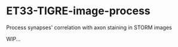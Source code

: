 # ET33-TIGRE-image-process
Process synapses' correlation with axon staining in STORM images

WIP...
